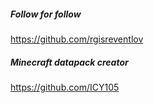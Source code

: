 ##### Follow for follow

https://github.com/rgisreventlov

##### Minecraft datapack creator

https://github.com/ICY105

